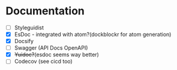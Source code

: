 # Documentation


 - [ ] Styleguidist  
 - [x] EsDoc - integrated with atom?(dockblockr for atom generation)  
 - [x] Docsify  
 - [ ] Swagger (API Docs OpenAPI)  
 - [x] ~~Yuidoc?~~(esdoc seems way better)   
 - [ ] Codecov (see cicd too)

